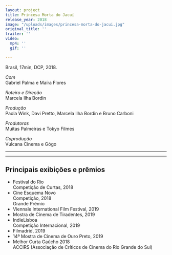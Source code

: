 ```yaml
---
layout: project
title: Princesa Morta do Jacuí
release_year: 2018
image: "/uploads/images/princesa-morta-do-jacui.jpg"
original_title: ''
trailer: ''
video:
  mp4: ''
  gif: ''

---
```

Brasil, 17min, DCP, 2018.

_Com_  
Gabriel Palma e Maíra Flores

_Roteiro e Direção_  
Marcela Ilha Bordin

_Produção_  
Paola Wink, Davi Pretto, Marcela Ilha Bordin e Bruno Carboni

_Produtoras_  
Muitas Palmeiras e Tokyo Filmes

_Coprodução_  
Vulcana Cinema e Gógo

***

***

## Principais exibições e prêmios

* Festival do Rio  
  Competição de Curtas, 2018
* Cine Esquema Novo  
  Competição, 2018  
  Grande Prêmio
* Viennale International Film Festival, 2019
* Mostra de Cinema de Tiradentes, 2019
* IndieLisboa  
  Competição Internacional, 2019
* Filmadrid, 2019
* 14ª Mostra de Cinema de Ouro Preto, 2019
* Melhor Curta Gaúcho 2018  
  ACCIRS (Associação de Críticos de Cinema do Rio Grande do Sul)